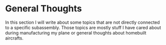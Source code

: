 # General Thoughts

In this section I will write about some topics that are not directly connected to a specific subassembly. Those topics are mostly stuff I have cared about during manufacturing my plane or general thoughts about homebuilt aircrafts.

